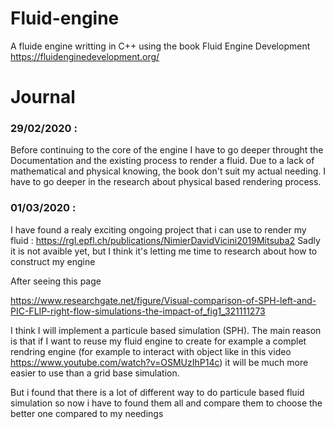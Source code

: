 # Fluid-engine

A fluide engine writting in C++ using the book Fluid Engine Development
https://fluidenginedevelopment.org/

# Journal

### 29/02/2020 :

Before continuing to the core of the engine I have to go deeper throught the Documentation and the existing process to render a fluid. Due to a lack of mathematical and physical knowing, the book don't suit my actual needing. I have to go deeper in the research about physical based rendering process.

### 01/03/2020 :

I have found a realy exciting ongoing project that i can use to render my fluid : https://rgl.epfl.ch/publications/NimierDavidVicini2019Mitsuba2 Sadly it is not avaible yet, but I think it's letting me time to research about how to construct my engine

After seeing this page

https://www.researchgate.net/figure/Visual-comparison-of-SPH-left-and-PIC-FLIP-right-flow-simulations-the-impact-of_fig1_321111273

I think I will implement a particule based simulation (SPH). The main reason is that if I want to reuse my fluid engine to create for example a complet rendring engine (for example to interact with object like in this video https://www.youtube.com/watch?v=OSMUzIhP14c) it will be much more easier to use than a grid base simulation.

But i found that there is a lot of different way to do particule based fluid simulation so now i have to found them all and compare them to choose the better one compared to my needings

